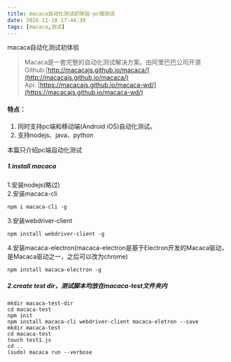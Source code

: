 ```yaml
---
title: macaca自动化测试初体验-pc端测试
date: 2016-11-10 17:44:39
tags: [macaca,测试]
---
```



macaca自动化测试初体验

<!-- more -->


> Macaca是一套完整的自动化测试解决方案。由阿里巴巴公司开源  
> Github:[http://macacajs.github.io/macaca/](http://macacajs.github.io/macaca/)  
> Api: [https://macacajs.github.io/macaca-wd/](https://macacajs.github.io/macaca-wd/)

#### 特点：
1. 同时支持pc端和移动端(Android iOS)自动化测试。
2. 支持nodejs、java、python

本篇只介绍pc端自动化测试

##### 1.install macaca
1.安装nodejs(略过)  
2.安装macaca-cli  

	npm i macaca-cli -g
3.安装webdriver-client

	npm install webdriver-client -g
	
4.安装macaca-electron(macaca-electron是基于Electron开发的Macaca驱动，是Macaca驱动之一，之后可以改为chrome)

	npm install macaca-electron -g

##### 2.create test dir，测试脚本均放在macaca-test文件夹内
	mkdir macaca-test-dir
	cd macaca-test
	npm init
	npm install macaca-cli webdriver-client macaca-eletron --save
	mkdir macaca-test
	cd macaca-test 
	touch test1.js
	cd ..
	(sudo) macaca run --verbose